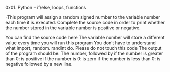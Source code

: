 0x01. Python - if/else, loops, functions

-This program will assign a random signed number to the variable
number each time it is executed. Complete the source code in order to
print
whether the number stored in the variable number is positive or
negative.

You can find the source code here
The variable number will store a different value every time you will
run this program
You don’t have to understand what import, random. randint do. Please
do not touch this code
The output of the program should be:
The number, followed by
if the number is greater than 0: is positive
if the number is 0: is zero
if the number is less than 0: is negative
followed by a new line.
